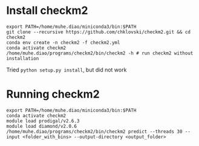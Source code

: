 # Install checkm2

```
export PATH=/home/muhe.diao/miniconda3/bin:$PATH
git clone --recursive https://github.com/chklovski/checkm2.git && cd checkm2
conda env create -n checkm2 -f checkm2.yml
conda activate checkm2
/home/muhe.diao/programs/checkm2/bin/checkm2 -h # run checkm2 without installation
```
Tried `python setup.py install`, but did not work

# Running checkm2
```
export PATH=/home/muhe.diao/miniconda3/bin:$PATH
conda activate checkm2
module load prodigal/v2.6.3
module load diamond/v2.0.6
/home/muhe.diao/programs/checkm2/bin/checkm2 predict --threads 30 --input <folder_with_bins> --output-directory <output_folder> 
